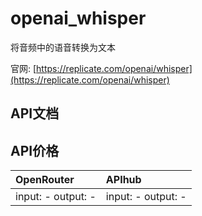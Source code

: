 # openai_whisper

将音频中的语音转换为文本

官网: [https://replicate.com/openai/whisper](https://replicate.com/openai/whisper)

## API文档



## API价格

| OpenRouter | APIhub |
|:---|:---|
| input: - output: - | input: - output: - |
